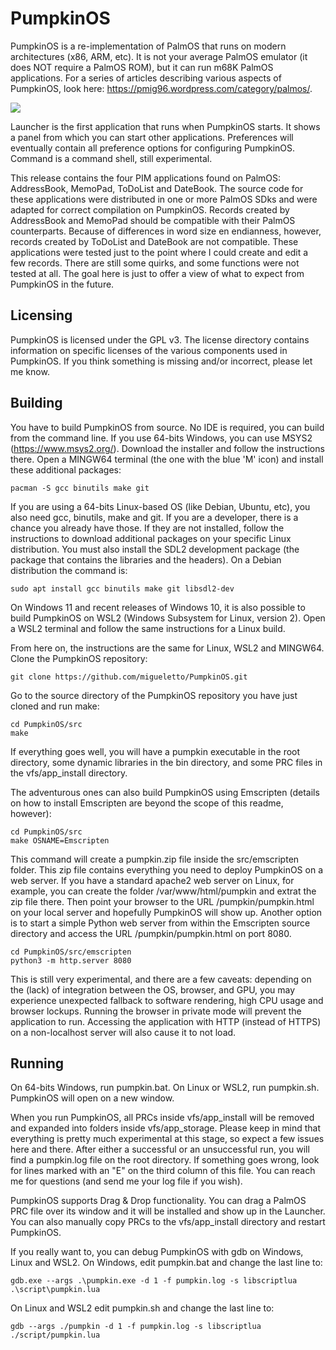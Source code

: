 # PumpkinOS
PumpkinOS is a re-implementation of PalmOS that runs on modern architectures (x86, ARM, etc).
It is not your average PalmOS emulator (it does NOT require a PalmOS ROM), but it can run m68K PalmOS applications.
For a series of articles describing various aspects of PumpkinOS, look here: https://pmig96.wordpress.com/category/palmos/.

![](/screenshots/pumpkin.png)

Launcher is the first application that runs when PumpkinOS starts. It shows a panel from which you can start other applications.
Preferences will eventually contain all preference options for configuring PumpkinOS.
Command is a command shell, still experimental.

This release contains the four PIM applications found on PalmOS: AddressBook, MemoPad, ToDoList and DateBook. The source code for these applications
were distributed in one or more PalmOS SDks and were adapted for correct compilation on PumpkinOS.
Records created by AddressBook and MemoPad should be compatible with their PalmOS counterparts. Because of differences in
word size en endianness, however, records created by ToDoList and DateBook are not compatible.
These applications were tested just to the point where I could create and edit a few records. There are still some quirks, and some functions were not tested at all.
The goal here is just to offer a view of what to expect from PumpkinOS in the future.

## Licensing
PumpkinOS is licensed under the GPL v3.
The license directory contains information on specific licenses of the various components used in PumpkinOS.
If you think something is missing and/or incorrect, please let me know.

## Building
You have to build PumpkinOS from source. No IDE is required, you can build from the command line.
If you use 64-bits Windows, you can use MSYS2 (https://www.msys2.org/). Download the installer and follow the instructions there.
Open a MINGW64 terminal (the one with the blue 'M' icon) and install these additional packages:

    pacman -S gcc binutils make git

If you are using a 64-bits Linux-based OS (like Debian, Ubuntu, etc), you also need gcc, binutils, make and git. If you are a developer,
there is a chance you already have those. If they are not installed, follow the instructions to download additional packages on your specific Linux distribution.
You must also install the SDL2 development package (the package that contains the libraries and the headers). On a Debian distribution the command is:

    sudo apt install gcc binutils make git libsdl2-dev

On Windows 11 and recent releases of Windows 10, it is also possible to build PumpkinOS on WSL2 (Windows Subsystem for Linux, version 2). 
Open a WSL2 terminal and follow the same instructions for a Linux build.

From here on, the instructions are the same for Linux, WSL2 and MINGW64. Clone the PumpkinOS repository:

    git clone https://github.com/migueletto/PumpkinOS.git

Go to the source directory of the PumpkinOS repository you have just cloned and run make:

    cd PumpkinOS/src
    make

If everything goes well, you will have a pumpkin executable in the root directory, some dynamic libraries in the bin directory, and some PRC files in the vfs/app_install directory.

The adventurous ones can also build PumpkinOS using Emscripten (details on how to install Emscripten are beyond the scope of this readme, however):

    cd PumpkinOS/src
    make OSNAME=Emscripten
   
This command will create a pumpkin.zip file inside the src/emscripten folder. This zip file contains everything you need to deploy PumpkinOS on a web server.
If you have a standard apache2 web server on Linux, for example, you can create the folder /var/www/html/pumpkin and extrat the zip file there.
Then point your browser to the URL /pumpkin/pumpkin.html on your local server and hopefully PumpkinOS will show up.
Another option is to start a simple Python web server from within the Emscripten source directory and access the URL /pumpkin/pumpkin.html on port 8080.

    cd PumpkinOS/src/emscripten
    python3 -m http.server 8080

This is still very experimental, and there are a few caveats: depending on the (lack) of integration between the OS, browser, and GPU,
you may experience unexpected fallback to software rendering, high CPU usage and browser lockups.
Running the browser in private mode will prevent the application to run. Accessing the application with HTTP (instead of HTTPS) on a non-localhost server will also cause it to not load.

## Running
On 64-bits Windows, run pumpkin.bat. On Linux or WSL2, run pumpkin.sh. PumpkinOS will open on a new window.

When you run PumpkinOS, all PRCs inside vfs/app_install will be removed and expanded into folders inside vfs/app_storage.
Please keep in mind that everything is pretty much experimental at this stage, so expect a few issues here and there.
After either a successful or an unsuccessful run, you will find a pumpkin.log file on the root directory.
If something goes wrong, look for lines marked with an "E" on the third column of this file.
You can reach me for questions (and send me your log file if you wish).

PumpkinOS supports Drag & Drop functionality. You can drag a PalmOS PRC file over its window and 
it will be installed and show up in the Launcher. You can also manually copy PRCs to the vfs/app_install directory and restart PumpkinOS.

If you really want to, you can debug PumpkinOS with gdb on Windows, Linux and WSL2. On Windows, edit pumpkin.bat and change the last line to:

    gdb.exe --args .\pumpkin.exe -d 1 -f pumpkin.log -s libscriptlua .\script\pumpkin.lua

On Linux and WSL2 edit pumpkin.sh and change the last line to:

    gdb --args ./pumpkin -d 1 -f pumpkin.log -s libscriptlua ./script/pumpkin.lua
